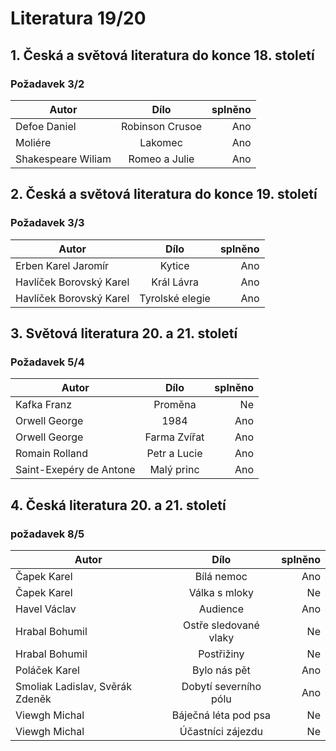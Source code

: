 # Literatura 19/20

## 1. Česká a světová literatura do konce 18. století
###  Požadavek 3/2

|    Autor          | Dílo          | splněno  |
| ------------------|:-------------:| --------:|
| Defoe Daniel      |Robinson Crusoe|    Ano   |
| Moliére           | Lakomec       |    Ano   |
| Shakespeare Wiliam| Romeo a Julie |    Ano   |

## 2. Česká a světová literatura do konce 19. století
### Požadavek 3/3

|    Autor               | Dílo          | splněno  |
| ---------------------- |:-------------:| --------:|
| Erben Karel Jaromír    |Kytice         |    Ano   |
| Havlíček Borovský Karel|Král Lávra     |    Ano   |
| Havlíček Borovský Karel|Tyrolské elegie|    Ano   |

## 3. Světová literatura 20. a 21. století
### Požadavek 5/4

|    Autor               | Dílo          | splněno  |
| ---------------------- |:-------------:| --------:|
| Kafka Franz            |Proměna        |    Ne    |
| Orwell George          |1984           |    Ano   |
| Orwell George          |Farma Zvířat   |    Ano   |
| Romain Rolland         |Petr a Lucie   |    Ano   |
| Saint-Exepéry de Antone|Malý princ     |    Ano   |

## 4. Česká literatura 20. a 21. století
### požadavek 8/5

|    Autor                       | Dílo                   | splněno  |
| ------------------------------ |:----------------------:| --------:|
| Čapek Karel                    |Bílá nemoc              |    Ano   |
| Čapek Karel                    |Válka s mloky           |    Ne    |
| Havel Václav                   |Audience                |    Ano   |
| Hrabal Bohumil                 |Ostře sledované vlaky   |    Ne    |
| Hrabal Bohumil                 |Postřižiny              |    Ne    |
| Poláček Karel                  |Bylo nás pět            |    Ano   |
| Smoliak Ladislav, Svěrák Zdeněk|Dobytí severního pólu   |    Ano   |
| Viewgh Michal                  |Báječná léta pod psa    |    Ne    |
| Viewgh Michal                  |Účastníci zájezdu       |    Ne    |
